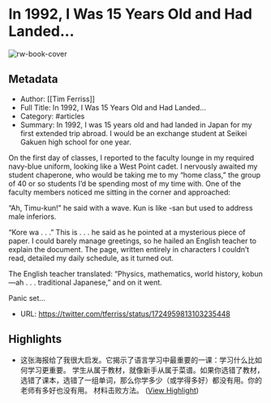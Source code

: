 # In 1992, I Was 15 Years Old and Had Landed...

![rw-book-cover](https://pbs.twimg.com/profile_images/1590221913128837121/SfucaJh8.jpg)

## Metadata
- Author: [[Tim Ferriss]]
- Full Title: In 1992, I Was 15 Years Old and Had Landed...
- Category: #articles
- Summary: In 1992, I was 15 years old and had landed in Japan for my first extended trip abroad. I would be an exchange student at Seikei Gakuen high school for one year.

On the first day of classes, I reported to the faculty lounge in my required navy-blue uniform, looking like a West Point cadet. I nervously awaited my student chaperone, who would be taking me to my “home class,” the group of 40 or so students I’d be spending most of my time with. One of the faculty members noticed me sitting in the corner and approached:

“Ah, Timu-kun!” he said with a wave. Kun is like -san but used to address male inferiors.

“Kore wa . . .”  This is . . . he said as he pointed at a mysterious piece of paper. I could barely manage greetings, so he hailed an English teacher to explain the document. The page, written entirely in characters I couldn’t read, detailed my daily schedule, as it turned out.

The English teacher translated: “Physics, mathematics, world history, kobun—ah . . . traditional Japanese,” and on it went.

Panic set...
- URL: https://twitter.com/tferriss/status/1724959813103235448

## Highlights
- 这张海报给了我很大启发。它揭示了语言学习中最重要的一课：学习什么比如何学习更重要。 学生从属于教材，就像新手从属于菜谱。如果你选错了教材，选错了课本，选错了一组单词，那么你学多少（或学得多好）都没有用。你的老师有多好也没有用。 材料击败方法。 ([View Highlight](https://read.readwise.io/read/01hfb5wdjpndvbcsp3n8mm9j89))
